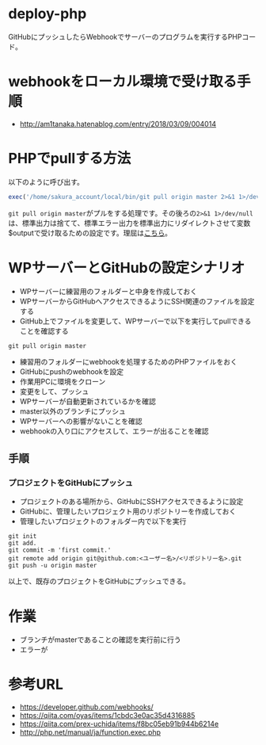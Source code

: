 # deploy-php
GitHubにプッシュしたらWebhookでサーバーのプログラムを実行するPHPコード。

# webhookをローカル環境で受け取る手順
- http://am1tanaka.hatenablog.com/entry/2018/03/09/004014

# PHPでpullする方法
以下のように呼び出す。

```php
exec('/home/sakura_account/local/bin/git pull origin master 2>&1 1>/dev/null', $output, $return_var);
```

`git pull origin master`がプルをする処理です。その後ろの`2>&1 1>/dev/null`は、標準出力は捨てて、標準エラー出力を標準出力にリダイレクトさせて変数$outputで受け取るための設定です。理屈は[こちら](http://am1tanaka.hatenablog.com/entry/2018/03/09/143501)。

# WPサーバーとGitHubの設定シナリオ
- WPサーバーに練習用のフォルダーと中身を作成しておく
- WPサーバーからGitHubへアクセスできるようにSSH関連のファイルを設定する
- GitHub上でファイルを変更して、WPサーバーで以下を実行してpullできることを確認する

```
git pull origin master
```

- 練習用のフォルダーにwebhookを処理するためのPHPファイルをおく
- GitHubにpushのwebhookを設定
- 作業用PCに環境をクローン
- 変更をして、プッシュ
- WPサーバーが自動更新されているかを確認
- master以外のブランチにプッシュ
- WPサーバーへの影響がないことを確認
- webhookの入り口にアクセスして、エラーが出ることを確認

## 手順
### プロジェクトをGitHubにプッシュ
- プロジェクトのある場所から、GitHubにSSHアクセスできるように設定
- GitHubに、管理したいプロジェクト用のリポジトリーを作成しておく
- 管理したいプロジェクトのフォルダー内で以下を実行

```
git init
git add.
git commit -m 'first commit.'
git remote add origin git@github.com:<ユーザー名>/<リポジトリー名>.git
git push -u origin master
```

以上で、既存のプロジェクトをGitHubにプッシュできる。

# 作業
- ブランチがmasterであることの確認を実行前に行う
- エラーが

# 参考URL
- https://developer.github.com/webhooks/
- https://qiita.com/oyas/items/1cbdc3e0ac35d4316885
- https://qiita.com/prex-uchida/items/f8bc05eb91b944b6214e
- http://php.net/manual/ja/function.exec.php
